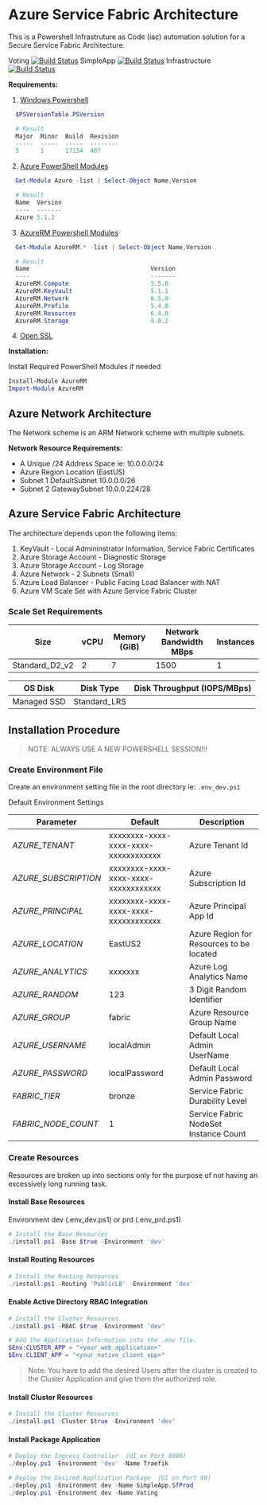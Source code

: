 # Azure Service Fabric Architecture

This is a Powershell Infrastruture as Code (iac) automation solution for a Secure Service Fabric Architecture.

Voting  [![Build Status](https://cloudcodeit.visualstudio.com/DemoStuff/_apis/build/status/azure-fabric-arch-voting)](https://cloudcodeit.visualstudio.com/DemoStuff/_build/latest?definitionId=31)
SimpleApp [![Build Status](https://cloudcodeit.visualstudio.com/DemoStuff/_apis/build/status/azure-fabric-arch-simpleapp)](https://cloudcodeit.visualstudio.com/DemoStuff/_build/latest?definitionId=32)
Infrastructure [![Build Status](https://cloudcodeit.visualstudio.com/DemoStuff/_apis/build/status/azure-fabric-arch-iac)](https://cloudcodeit.visualstudio.com/DemoStuff/_build/latest?definitionId=33)

__Requirements:__

1. [Windows Powershell](https://docs.microsoft.com/en-us/powershell/scripting/setup/installing-windows-powershell?view=powershell-5.1)

```powershell
  $PSVersionTable.PSVersion

  # Result
  Major  Minor  Build  Revision
  -----  -----  -----  --------
  5      1      17134  407
```

2. [Azure PowerShell Modules](https://www.powershellgallery.com/packages/Azure/5.1.1)

```powershell
  Get-Module Azure -list | Select-Object Name,Version

  # Result
  Name  Version
  ----  -------
  Azure 5.1.2
```

3. [AzureRM Powershell Modules](https://www.powershellgallery.com/packages/AzureRM/5.1.1)

```powershell
  Get-Module AzureRM.* -list | Select-Object Name,Version

  # Result
  Name                                  Version
  ----                                  -------
  AzureRM.Compute                       5.5.0
  AzureRM.KeyVault                      5.1.1
  AzureRM.Network                       6.5.0
  AzureRM.Profile                       5.4.0
  AzureRM.Resources                     6.4.0
  AzureRM.Storage                       5.0.2
```

4. [Open SSL](https://slproweb.com/products/Win32OpenSSL.html)

__Installation:__

Install Required PowerShell Modules if needed

```powershell
Install-Module AzureRM
Import-Module AzureRM
```

## Azure Network Architecture

The Network scheme is an ARM Network scheme with multiple subnets.

__Network Resource Requirements:__

- A Unique /24 Address Space  ie: 10.0.0.0/24
- Azure Region Location (EastUS)
- Subnet 1 DefaultSubnet 10.0.0.0/26
- Subnet 2 GatewaySubnet 10.0.0.224/28

## Azure Service Fabric Architecture

The architecture depends upon the following items:

1. KeyVault - Local Admininstrator Information, Service Fabric Certificates
1. Azure Storage Account - Diagnostic Storage
1. Azure Storage Account - Log Storage
1. Azure Network - 2 Subnets (Small)
1. Azure Load Balancer - Public Facing Load Balancer with NAT
1. Azure VM Scale Set with Azure Service Fabric Cluster


### Scale Set Requirements

| Size           | vCPU | Memory (GiB) | Network Bandwidth MBps | Instances |
| -------------- | ---- | ------------ | ---------------------- | --------- |
| Standard_D2_v2 | 2    | 7            | 1500                   | 1         |

| OS Disk     | Disk Type    | Disk Throughput (IOPS/MBps) |
| ----------- | ------------ | --------------------------- |
| Managed SSD | Standard_LRS |                             |

## Installation Procedure

>NOTE: ALWAYS USE A NEW POWERSHELL SESSION!!!

### Create Environment File

Create an environment setting file in the root directory ie: `.env_dev.ps1`

Default Environment Settings

| Parameter            | Default                              | Description                              |
| -------------------- | ------------------------------------ | ---------------------------------------- |
| _AZURE_TENANT_       | xxxxxxxx-xxxx-xxxx-xxxx-xxxxxxxxxxxx | Azure Tenant Id                          |
| _AZURE_SUBSCRIPTION_ | xxxxxxxx-xxxx-xxxx-xxxx-xxxxxxxxxxxx | Azure Subscription Id                    |
| _AZURE_PRINCIPAL_    | xxxxxxxx-xxxx-xxxx-xxxx-xxxxxxxxxxxx | Azure Principal App Id                   |
| _AZURE_LOCATION_     | EastUS2                              | Azure Region for Resources to be located |
| _AZURE_ANALYTICS_    | xxxxxxx                              | Azure Log Analytics Name                 |
| _AZURE_RANDOM_       | 123                                  | 3 Digit Random Identifier                |
| _AZURE_GROUP_        | fabric                               | Azure Resource Group Name                |
| _AZURE_USERNAME_     | localAdmin                           | Default Local Admin UserName             |
| _AZURE_PASSWORD_     | localPassword                        | Default Local Admin Password             |
| _FABRIC_TIER_        | bronze                               | Service Fabric Durability Level          |
| _FABRIC_NODE_COUNT_  | 1                                    | Service Fabric NodeSet Instance Count    |

### Create Resources
Resources are broken up into sections only for the purpose of not having an excessively long running task.

#### Install Base Resources
Environment dev (.env_dev.ps1) or prd (.env_prd.ps1)

```powershell
# Install the Base Resources
./install.ps1 -Base $true -Environment 'dev'
```

#### Install Routing Resources
```powershell
# Install the Routing Resources
./install.ps1 -Routing 'PublicLB' -Environment 'dev'
```

#### Enable Active Directory RBAC Integration

```powershell
# Install the Cluster Resources
./install.ps1 -RBAC $true -Environment 'dev'

# Add the Application Information into the .env file.
$Env:CLUSTER_APP = "<your_web_application>"
$Env:CLIENT_APP = "<your_native_client_app>"
```
> Note: You have to add the desired Users after the cluster is created to the Cluster Application and give them the authorized role.

#### Install Cluster Resources

```powershell
# Install the Cluster Resources
./install.ps1 -Cluster $true -Environment 'dev'
```

#### Install Package Application

```powershell
# Deploy the Ingress Controller  (UI on Port 8080)
./deploy.ps1 -Environment 'dev' -Name Traefik

# Deploy the Desired Application Package  (UI on Port 80)
./deploy.ps1 -Environment dev -Name SimpleApp.SfProd
./deploy.ps1 -Environment dev -Name Voting

```
